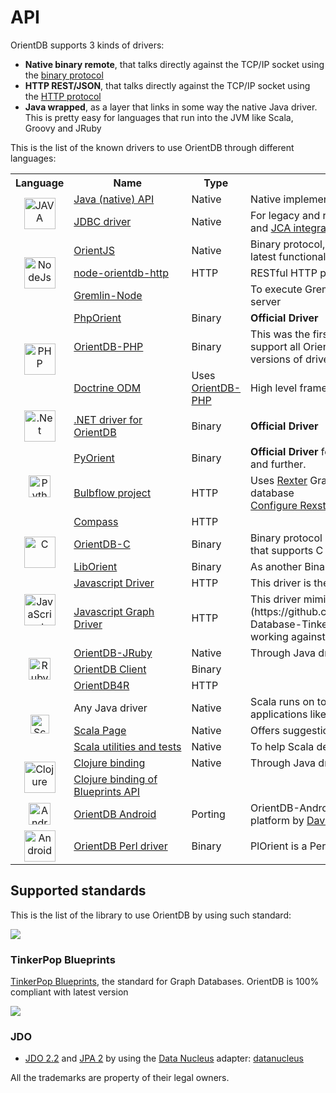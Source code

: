 # API

OrientDB supports 3 kinds of drivers:
- **Native binary remote**, that talks directly against the TCP/IP socket using the [binary protocol](https://github.com/nuvolabase/orientdb/wiki/Network-Binary-Protocol)
- **HTTP REST/JSON**, that talks directly against the TCP/IP socket using the [HTTP protocol](https://github.com/nuvolabase/orientdb/wiki/OrientDB-REST)
- **Java wrapped**, as a layer that links in some way the native Java driver. This is pretty easy for languages that run into the JVM like Scala, Groovy and JRuby

This is the list of the known drivers to use OrientDB through different languages:

<table>
<tr>
    <th>Language</th>
    <th>Name</th>
    <th>Type</th>
    <th>Description</th>
</tr>
<tr>
    <td rowspan="2">
      <center><a href="https://en.wikipedia.org/wiki/Java_%28programming_language%29"><img src="https://upload.wikimedia.org/wikipedia/commons/thumb/a/a4/Java_logo_and_wordmark.svg/300px-Java_logo_and_wordmark.svg.png" alt="JAVA" height="50px"/></a></center>
    </td>
    <td><a href="Java-API.html">Java&nbsp;(native)&nbsp;API</a></td>
    <td>Native</td>
    <td>Native implementation.</td>
</tr>
<tr>
    <td><a href="JDBC-Home.html">JDBC driver</a></td>
    <td>Native</td>
    <td>For legacy and reporting/Business Intelligence applications and <a href="https://github.com/kirpi4ik/orientdb-jca">JCA&nbsp;integration</a> for J2EE containers</td>
</tr>

<tr>
    <td rowspan="3">
        <center><a href="http://nodejs.org"><img src="http://nodejs.org/images/logos/nodejs.png" alt="NodeJs" height="50px"/></a></center>
    </td>
    <td><a href="https://github.com/orientechnologies/orientjs">OrientJS</a></td>
    <td>Native</td>
    <td>Binary protocol, new branch that has been updated with the latest functionality. Tested on 1.7.0, 2.0.x and 2.1-rc*.</td>
</tr><tr>
    <td><a href="https://github.com/Havelaer/node-orientdb-http">node-orientdb-http</a></td>
    <td>HTTP</td>
    <td>RESTful HTTP protocol. Tested on 1.6.1</td>
</tr>
<tr>
    <td><a href="https://github.com/entrendipity/gremlin-node">Gremlin-Node</a></td>
    <td></td>
    <td>To execute Gremlin queries against a remote OrientDB server</td>
</tr>

<tr>
    <td rowspan="3">
        <center><a href="http://www.php.net/"><img src="http://static.php.net/www.php.net/images/php.gif" alt="PHP" height="50px"/></a></center>
    </td>
    <td><a href="https://github.com/orientechnologies/PhpOrient">PhpOrient</a></td>
    <td>Binary</td>
    <td><b>Official Driver</b></td>
</tr>
<tr>
    <td><a href="https://github.com/AntonTerekhov/OrientDB-PHP">OrientDB-PHP</a></td>
    <td>Binary</td>
    <td>This was the first PHP driver for OrientDB, but doesn't support all OrientDB features and it's slow to support new versions of driver protocol.</td>
</tr>
<tr>
    <td><a href="https://github.com/doctrine/orientdb-odm">Doctrine ODM</a></td>
    <td>Uses <a href="https://github.com/AntonTerekhov/OrientDB-PHP">OrientDB-PHP</a></td>
    <td>High level framework to use OrientDB from PHP</td>
</tr>

<tr>
    <td>
        <center><a href="http://www.microsoft.com"><img src="http://i.microsoft.com/net/images/chrome/net_logo.jpg" alt=".Net" height="50px"/></a></center>
    </td>
    <td><a href="https://github.com/orientechnologies/OrientDB-NET.binary">.NET driver for OrientDB</a></td>
    <td>Binary</td>
    <td><b>Official Driver</b></td>
</tr>

<tr>
    <td rowspan="3">
        <center><a href="http://www.python.org"><img src="http://www.python.org/images/python-logo.gif" alt="Python" height="35px"/></a></center>
    </td>
    <td><a href="https://github.com/orientechnologies/pyorient">PyOrient</a></td>
    <td>Binary</td>
    <td><b>Official Driver</b> for Python, compatible with OrientDB 1.7 and further.</td>
</tr>
<tr>
    <td><a href="http://bulbflow.com">Bulbflow project</a></td>
    <td>HTTP</td>
    <td>Uses <a href="https://github.com/tinkerpop/rexster/wiki">Rexter</a> Graph HTTP Server to access to OrientDB database <br/> <a href="https://github.com/tinkerpop/rexster/wiki/Rexster-Configuration">Configure Rexster for OrientDB</a></td>
</tr>
<tr>
    <td><a href="https://github.com/emehrkay/Compass">Compass</a></td>
    <td>HTTP</td>
    <td></td>
</tr>


<tr>
    <td rowspan="2">
        <center><a href="https://en.wikipedia.org/wiki/C_%28programming_language%29"><img src="https://upload.wikimedia.org/wikipedia/commons/9/95/The_C_Programming_Language%2C_First_Edition_Cover_%282%29.svg" alt="C" height="50px"/></a></center>
    </td>
    <td><a href="http://github.com/tglman/orientdb-c">OrientDB-C</a></td>
    <td>Binary</td>
    <td>Binary protocol compatibles with C++ and other languages that supports C calls</td>
</tr>
<tr>
    <td><a href="https://github.com/dam2k/liborient">LibOrient</a></td>
    <td>Binary</td>
    <td>As another Binary protocol driver</td>
</tr>

<tr>
    <td rowspan="2">
        <center><a href="http://en.wikipedia.org/wiki/JavaScript"><img src="http://upload.wikimedia.org/wikipedia/commons/thumb/9/99/Unofficial_JavaScript_logo_2.svg/150px-Unofficial_JavaScript_logo_2.svg.png" alt="JavaScript" height="50px"/></a></center>
    </td>
    <td><a href="https://github.com/orientechnologies/orientdb/wiki/Javascript-Driver">Javascript&nbsp;Driver</a></td>
    <td>HTTP</td>
    <td>This driver is the simpler way to use OrientDB from JS</td>
</tr>
<tr>
    <td><a href="https://github.com/orientechnologies/orientdb-js">Javascript Graph Driver</a></td>
    <td>HTTP</td>
    <td>This driver mimics the [Blueprints](https://github.com/orientechnologies/orientdb/wiki/Graph-Database-Tinkerpop) interface. Use this driver if you're working against graphs.</td>
</tr>

<tr>
    <td rowspan="3">
        <center><a href="http://www.ruby-lang.org"><img src="https://www.ruby-lang.org/images/header-ruby-logo.png" alt="Ruby" height="35px"/></a></center>
    </td>
    <td><a href="https://github.com/aemadrid/orientdb-jruby">OrientDB-JRuby</a></td>
    <td>Native</td>
    <td>Through Java driver</td>
</tr>
<tr>
    <td><a href="https://github.com/ryanfields/orient_db_client">OrientDB Client</a></td>
    <td>Binary</td>
    <td></td>
</tr>
<tr>
    <td><a href="https://github.com/veny/orientdb4r">OrientDB4R</a></td>
    <td>HTTP</td>
    <td></td>
</tr>

<tr>
    <td rowspan="3">
        <center><a href="https://en.wikipedia.org/wiki/Scala_%28programming_language%29"><img src="https://upload.wikimedia.org/wikipedia/en/8/85/Scala_logo.png" alt="Scala" height="30px"/></a></center>
    </td>
    <td>Any&nbsp;Java&nbsp;driver</td>
    <td>Native</td>
    <td>Scala runs on top of JVM and it's fully compatible with Java applications like OrientDB</td>
</tr>
<tr>
    <td><a href="http://www.orientechnologies.com/docs/last/orientdb.wiki/Scala-Language.html">Scala Page</a></td>
    <td>Native</td>
    <td>Offers suggestions and examples to use it without pains</td>
</tr>
<tr>
    <td><a href="https://github.com/eptx/OrientDBScala">Scala&nbsp;utilities&nbsp;and&nbsp;tests</a></td>
    <td>Native</td>
    <td>To help Scala developers using OrientDB</td>
</tr>

<tr>
    <td rowspan="2">
        <center><a href="http://clojure.org"><img src="http://clojure.org/space/showimage/clojure-icon.gif" alt="Clojure" height="50px"/></a></center>
    </td>
    <td><a href="https://github.com/eduardoejp/clj-orient">Clojure binding</a></td>
    <td>Native</td>
    <td>Through Java driver</td>
</tr>
<tr>
    <td><a href="https://github.com/eduardoejp/clj-blueprints">Clojure binding of Blueprints API</a></td>
    <td></td>
    <td></td>
</tr>

<tr>
    <td rowspan="1">
        <center><a href="http://wuman.github.com/orientdb-android"><img src="https://github.com/wuman/orientdb-android/raw/master/doc/images/orientdb-android-logo.png" alt="Android" height="35px"/></a></center>
    </td>
    <td><a href="http://wuman.github.com/orientdb-android">OrientDB Android</a></td>
    <td>Porting</td>
    <td>OrientDB-Android is a port/fork of OrientDB for the Android platform by <a href="http://blog.wu-man.com/">David Wu</a> </td>
</tr>

<tr>
    <td rowspan="1">
        <center><a href="https://github.com/a8wright/plorient"><img src="http://www.webgranth.com/wp-content/uploads/2013/02/perl.jpg" alt="Android" height="50px"/></a></center>
    </td>
    <td><a href="https://github.com/a8wright/plorient">OrientDB Perl driver</a></td>
    <td>Binary</td>
    <td>PlOrient is a Perl binary interface for OrientDB</td>
</tr>

</table>


## Supported standards

This is the list of the library to use OrientDB by using such standard:

<a href="http://www.tinkerpop.com"><img src="http://www.tinkerpop.com/images/tinkerpop-splash.png" /></a>
### TinkerPop Blueprints
[TinkerPop Blueprints](https://github.com/tinkerpop/blueprints/wiki), the standard for Graph Databases. OrientDB is 100% compliant with latest version

<a href="http://www.oracle.com/technetwork/java/index-jsp-135919.html"><img src="http://service-architecture.static-barryandassociates.com/images/database/jdo-logo.gif" /></a>
### JDO
- [JDO 2.2](http://www.oracle.com/technetwork/java/index-jsp-135919.html) and [JPA 2](http://www.oracle.com/technetwork/articles/javaee/jpa-137156.html) by using the [Data Nucleus](http://www.datanucleus.org) adapter: [datanucleus](https://github.com/luigidellaquila/datanucleus-store-orientdb/)

All the trademarks are property of their legal owners.